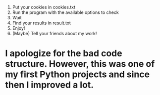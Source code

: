 1. Put your cookies in cookies.txt
2. Run the program with the available options to check
3. Wait
4. Find your results in result.txt
5. Enjoy!
6. (Maybe) Tell your friends about my work!


# I apologize for the bad code structure. However, this was one of my first Python projects and since then I improved a lot.











































